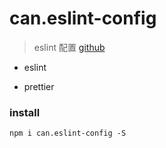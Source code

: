 # can.eslint-config
> eslint 配置 [github](https://github.com/wcongke/eslint-config)


* eslint

* prettier

### install
```shell
npm i can.eslint-config -S
```
